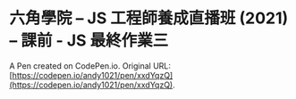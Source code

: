 # 六角學院 – JS 工程師養成直播班 (2021) – 課前 - JS 最終作業三

A Pen created on CodePen.io. Original URL: [https://codepen.io/andy1021/pen/xxdYqzQ](https://codepen.io/andy1021/pen/xxdYqzQ).



